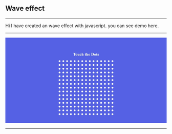 ## Wave effect

<hr>

Hi I have created an wave effect with javascript.
you can see demo here.

<hr>
<img src="gifs/Screen Recording (10-27-2021 3-29-43 AM).gif"/>
<hr>
